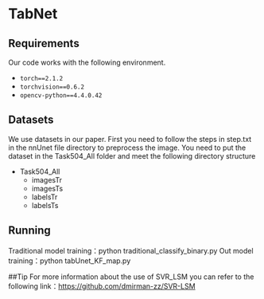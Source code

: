 # TabNet

## Requirements
Our code works with the following environment.
- `torch==2.1.2`
- `torchvision==0.6.2`
- `opencv-python==4.4.0.42`

## Datasets
We use datasets in our paper.
First you need to follow the steps in step.txt in the nnUnet file directory to preprocess the image.
You need to put the dataset in the Task504_All folder and meet the following directory structure
- Task504_All
  - imagesTr
  - imagesTs
  - labelsTr
  - labelsTs

## Running

Traditional model training：python traditional_classify_binary.py
Out model training：python tabUnet_KF_map.py

##Tip
For more information about the use of SVR_LSM you can refer to the following link：https://github.com/dmirman-zz/SVR-LSM

